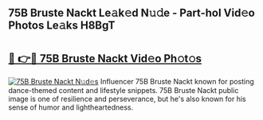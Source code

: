 ## 75B Bruste Nackt Le𝚊k𝚎d N𝚞𝚍e - Part-hoI Vid𝚎o Photos Le𝚊ks H8BgT

# <h2><a href="http://fb0dmt.evod.top/?m=75B+Bruste+Nackt">🔗 👉🔴 75B Bruste Nackt Vid𝚎o Ph𝚘t𝚘s</a></h2>

[![75B Bruste Nackt N𝚞d𝚎s](https://i.imgur.com/8V9OHl7.gif)](http://fb0dmt.evod.top/?m=75B+Bruste+Nackt)
Influencer 75B Bruste Nackt known for posting dance-themed content and lifestyle snippets. 75B Bruste Nackt public image is one of resilience and perseverance, but he's also known for his sense of humor and lightheartedness. 
